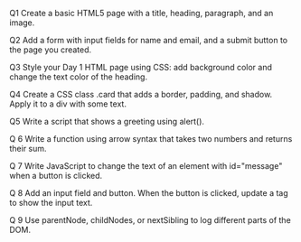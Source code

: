 Q1
Create a basic HTML5 page with a title, heading, paragraph, and an image.

Q2
Add a form with input fields for name and email, and a submit button to the page you created.

Q3
Style your Day 1 HTML page using CSS: add background color and change the text color of the heading.

Q4
Create a CSS class .card that adds a border, padding, and shadow. Apply it to a div with some text.

Q5
Write a script that shows a greeting using alert().

Q 6
Write a function using arrow syntax that takes two numbers and returns their sum.

Q 7
Write JavaScript to change the text of an element with id="message" when a button is clicked.

Q 8
Add an input field and button. When the button is clicked, update a tag to show the input text.

Q 9
⁠Use parentNode, childNodes, or nextSibling to log different parts of the DOM.